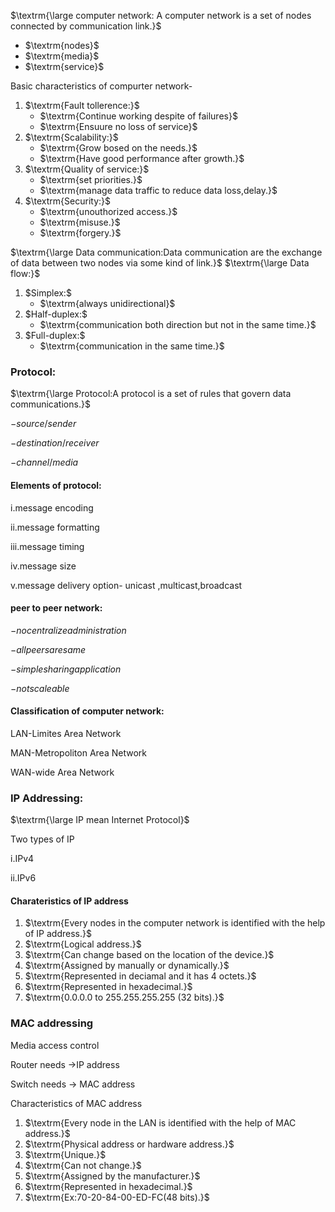 
$\textrm{\large computer network: A computer network is a set of nodes connected by communication link.}$
<ul>
<li>$\textrm{nodes}$</li>
<li>$\textrm{media}$</li>
<li>$\textrm{service}$</li>
</ul>

$\textrm{Basic characteristics of compurter network-}$
<ol>
  <li>$\textrm{Fault tollerence:}$
   <ul>
     <li>$\textrm{Continue working despite of failures}$</li>
     <li>$\textrm{Ensuure no loss of service}$</li>
   </ul>
  </li>
  <li>$\textrm{Scalability:}$
   <ul>
     <li>$\textrm{Grow bosed on the needs.}$</li>
     <li>$\textrm{Have good performance after growth.}$</li>
   </ul>
  </li>
  <li>$\textrm{Quality of service:}$
   <ul>
     <li>$\textrm{set priorities.}$</li>
     <li>$\textrm{manage data traffic to reduce data loss,delay.}$</li>
   </ul>
  </li>
  <li>$\textrm{Security:}$
   <ul>
     <li>$\textrm{unouthorized access.}$</li>
     <li>$\textrm{misuse.}$</li>
     <li>$\textrm{forgery.}$</li>
   </ul>
  </li>
</ol>

$\textrm{\large Data communication:Data communication are the exchange of data between two nodes via some kind of link.}$
$\textrm{\large Data flow:}$

<ol>
  <li>$Simplex:$
   <ul>
     <li>$\textrm{always unidirectional}$</li>
   </ul>
  </li>
  <li>$Half-duplex:$
   <ul>
     <li>$\textrm{communication both direction but not in the same time.}$</li>
   </ul>
  </li>
  <li>$Full-duplex:$
   <ul>
     <li>$\textrm{communication in the same time.}$</li>
    
   </ul>
  </li>
</ol>

### Protocol:
$\textrm{\large Protocol:A protocol is a set of rules that govern data communications.}$

$-source/sender$

$-destination/receiver$

$-channel/media$
#### Elements of protocol:
$\textrm{i.message encoding}$

$\textrm{ii.message formatting}$

$\textrm{iii.message timing}$

$\textrm{iv.message size}$

$\textrm{v.message delivery option- unicast ,multicast,broadcast}$



#### peer to peer network:
 $-no centralize administration$
 
 $-all peers are same$
 
 $-simple sharing application$
 
 $-not scaleable$
 
 #### Classification of computer network:
 $\textrm{LAN-Limites Area Network}$
 
 $\textrm{MAN-Metropoliton Area Network}$
 
 $\textrm{WAN-wide Area Network}$

### IP Addressing:
  $\textrm{\large IP mean Internet Protocol}$
  
  $\textrm{Two types of IP}$
  
  $\textrm{i.IPv4}$
  
  $\textrm{ii.IPv6}$
  
  #### Charateristics of IP address
  <ol>
  <li>$\textrm{Every nodes in the computer network is identified with the help of IP address.}$</li>
  <li>$\textrm{Logical address.}$</li>
  <li>$\textrm{Can change based on the location of the device.}$</li>
  <li>$\textrm{Assigned by manually or dynamically.}$</li>
  <li>$\textrm{Represented in deciamal and it has 4 octets.}$</li>
  <li>$\textrm{Represented in hexadecimal.}$</li>
  <li>$\textrm{0.0.0.0 to 255.255.255.255 (32 bits).}$</li>
</ol>

### MAC addressing 
 $\textrm{Media access control}$
 
 $\textrm{Router needs ->IP address}$
 
 $\textrm{Switch needs -> MAC address}$

$\textrm{Characteristics of MAC address}$
<ol>
  <li>$\textrm{Every node in the LAN is identified with the help of MAC address.}$</li>
  <li>$\textrm{Physical address or hardware address.}$</li>
  <li>$\textrm{Unique.}$</li>
  <li>$\textrm{Can not change.}$</li>
  <li>$\textrm{Assigned by the manufacturer.}$</li>
  <li>$\textrm{Represented in hexadecimal.}$</li>
  <li>$\textrm{Ex:70-20-84-00-ED-FC(48 bits).}$</li>
</ol>








